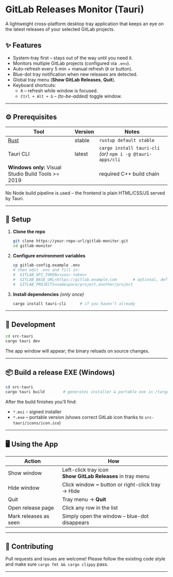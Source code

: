 # GitLab Releases Monitor (Tauri)

A lightweight cross-platform desktop tray application that keeps an eye on the latest releases of your selected GitLab projects.

## ✨ Features

* System-tray first – stays out of the way until you need it.
* Monitors multiple GitLab projects (configured via `.env`).
* Auto-refresh every 5 min + manual refresh (`R` or button).
* Blue-dot tray notification when new releases are detected.
* Global tray menu (**Show GitLab Releases**, **Quit**).
* Keyboard shortcuts:
  * `R` – refresh while window is focused.
  * `Ctrl + Alt + G` – *(to-be-added)* toggle window.

---

## ⚙️ Prerequisites

| Tool | Version | Notes |
|------|---------|-------|
| [Rust](https://rustup.rs/) | stable | `rustup default stable` |
| Tauri CLI | latest | `cargo install tauri-cli` *(or)* `npm i -g @tauri-apps/cli` |
| **Windows only:** Visual Studio Build Tools >= 2019 |  | required C++ build chain |

No Node build pipeline is used – the frontend is plain HTML/CSS/JS served by Tauri.

---

## 🔧 Setup

1. **Clone the repo**
   ```bash
   git clone https://your-repo-url/gitlab-monitor.git
   cd gitlab-monitor
   ```
2. **Configure environment variables**
   ```bash
   cp gitlab-config.example .env
   # then edit .env and fill in:
   #  GITLAB_API_TOKEN=<your-token>
   #  GITLAB_BASE_URL=https://gitlab.example.com       # optional, defaults to gitlab.com
   #  GITLAB_PROJECTS=namespace/project,another/project
   ```
3. **Install dependencies** *(only once)*
   ```bash
   cargo install tauri-cli      # if you haven’t already
   ```

---

## 🚀 Development

```bash
cd src-tauri
cargo tauri dev
```
The app window will appear; the binary reloads on source changes.

---

## 📦 Build a release EXE (Windows)

```powershell
cd src-tauri
cargo tauri build        # generates installer & portable exe in /target/release/bundle/windows
```
After the build finishes you'll find:
* `*.msi` – signed installer
* `*.exe` – portable version (shows correct GitLab icon thanks to `src-tauri/icons/icon.ico`)

---

## 🖥️ Using the App

| Action | How |
|--------|-----|
| Show window | Left-click tray icon<br/>**Show GitLab Releases** in tray menu |
| Hide window | Click window **−** button or right-click tray → Hide |
| Quit        | Tray menu → **Quit** |
| Open release page | Click any row in the list |
| Mark releases as seen | Simply open the window – blue-dot disappears |

---

## 👐 Contributing
Pull requests and issues are welcome! Please follow the existing code style and make sure `cargo fmt && cargo clippy` pass.

---


